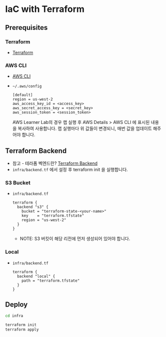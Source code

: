 # IaC with Terraform

## Prerequisites

### Terraform
- [Terraform](https://developer.hashicorp.com/terraform/install)

### AWS CLI
- [AWS CLI](https://docs.aws.amazon.com/ko_kr/cli/latest/userguide/getting-started-install.html)
- `~/.aws/config`
    ```
    [default]
    region = us-west-2
    aws_access_key_id = <access_key>
    aws_secret_access_key = <secret_key>
    aws_session_token = <session_token>
    ```

    AWS Learner Lab의 경우 랩 실행 후 AWS Details > AWS CLI 에 표시된 내용을 복사하여 사용합니다.
    랩 실행마다 위 값들이 변경되니, 매번 값을 업데이트 해주어야 합니다.

## Terraform Backend

- 참고 - 테라폼 벡엔드란? [Terraform Backend](https://developer.hashicorp.com/terraform/language/backend#overview)
- `infra/backend.tf` 에서 설정 후 terraform init 을 실행합니다.

### S3 Bucket
- `infra/backend.tf`
    ```hcl
    terraform {
      backend "s3" {
        bucket = "terraform-state-<your-name>"
        key    = "terraform.tfstate"
        region = "us-west-2"
      }
    }
    ```
    - NOTE: S3 버킷이 해당 리전에 먼저 생성되어 있어야 합니다.

### Local
- `infra/backend.tf`
    ```hcl
    terraform {
      backend "local" {
        path = "terraform.tfstate"
      }
    }
    ```

## Deploy

```bash
cd infra
```

```bash
terraform init
terraform apply
```

